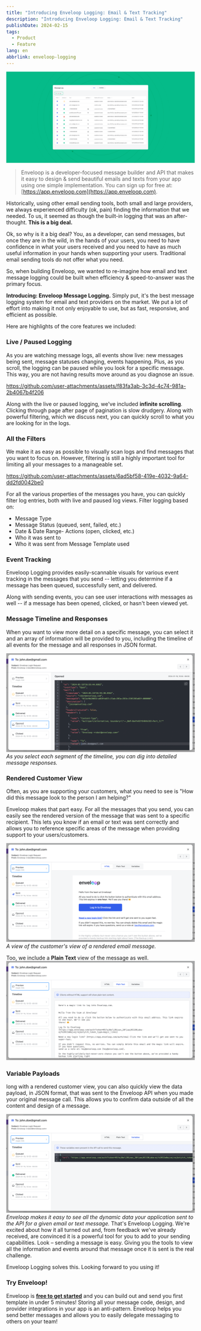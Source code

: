 ```yaml
---
title: "Introducing Enveloop Logging: Email & Text Tracking"
description: "Introducing Enveloop Logging: Email & Text Tracking"
publishDate: 2024-02-15
tags:
  - Product
  - Feature
lang: en
abbrlink: enveloop-logging
---
```


![Enveloop Logging](/img/header-logging.png)

> Enveloop is a developer-focused message builder and API that makes it easy to design &amp; send beautiful emails and texts from your app using one simple implementation. You can sign up for free at: [https://app.enveloop.com](https://app.enveloop.com).

Historically, using other email sending tools, both small and large providers, we always experienced difficulty (ok, pain) finding the information that we needed. To us, it seemed as though the built-in logging that was an after-thought. **This is a big deal.**

Ok, so why is it a big deal? You, as a developer, can send messages, but once they are in the wild, in the hands of your users, you need to have confidence in what your users received and you need to have as much useful information in your hands when supporting your users. Traditional email sending tools do not offer what you need.

So, when building Enveloop, we wanted to re-imagine how email and text message logging could be built when efficiency &amp; speed-to-answer was the primary focus.

**Introducing: Enveloop Message Logging.** Simply put, it's the best message logging system for email and text providers on the market. We put a lot of effort into making it not only enjoyable to use, but as fast, responsive, and efficient as possible.

Here are highlights of the core features we included:

### Live / Paused Logging

As you are watching message logs, all events show live: new messages being sent, message statuses changing, events happening. Plus, as you scroll, the logging can be paused while you look for a specific message. This way, you are not having results move around as you diagnose an issue.

https://github.com/user-attachments/assets/f83fa3ab-3c3d-4c74-981a-2b4067b4f206

Along with the live or paused logging, we've included **infinite scrolling**. Clicking through page after page of pagination is slow drudgery. Along with powerful filtering, which we discuss next, you can quickly scroll to what you are looking for in the logs.

### All the Filters

We make it as easy as possible to visually scan logs and find messages that you want to focus on. However, filtering is still a highly important tool for limiting all your messages to a manageable set. 

https://github.com/user-attachments/assets/6ad5bf58-419e-4032-9a64-dd2fd0042be0

For all the various properties of the messages you have, you can quickly filter log entries, both with live and paused log views. Filter logging based on:

- Message Type
- Message Status (queued, sent, failed, etc.)
- Date &amp; Date Range- Actions (open, clicked, etc.)
- Who it was sent to
- Who it was sent from
 Message Template used

### Event Tracking

Enveloop Logging provides easily-scannable visuals for various event tracking in the messages that you send -- letting you determine if a message has been queued, successfully sent, and delivered.

Along with sending events, you can see user interactions with messages as well -- if a message has been opened, clicked, or hasn't been viewed yet.

### Message Timeline and Responses

When you want to view more detail on a specific message, you can select it and an array of information will be provided to you, including the timeline of all events for the message and all responses in JSON format.

![Enveloop Message Timeline](/img/logging-message-timeline.png)
*As you select each segment of the timeline, you can dig into detailed message responses.*

### Rendered Customer View

Often, as you are supporting your customers, what you need to see is "How did this message look to the person I am helping?"

Enveloop makes that part easy. For all the messages that you send, you can easily see the rendered version of the message that was sent to a specific recipient. This lets you know if an email or text was sent correctly and allows you to reference specific areas of the message when providing support to your users/customers.

![Viewing the message the customer received.](/img/logging-preview.png)
*A view of the customer's view of a rendered email message.*

Too, we include a **Plain Text** view of the message as well.
![View a plain text version of your email that was sent to the customer.](/img/logging-plain-text.png)

### Variable Payloads

long with a rendered customer view, you can also quickly view the data payload, in JSON format, that was sent to the Enveloop API when you made your original message call. This allows you to confirm data outside of all the content and design of a message.

![Viewing the variables that were sent to the template by the API call](/img/logging-variables.png)
*Enveloop makes it easy to see all the dynamic data your application sent to the API for a given email or text message.*
That's Enveloop Logging. We're excited about how it all turned out and, from feedback we've already received, are convinced it is a powerful tool for you to add to your sending capabilities. Look – sending a message is easy. Giving you the tools to view all the information and events around that message once it is sent is the real challenge. 

Enveloop Logging solves this. Looking forward to you using it!

### Try Enveloop!

Enveloop is [**free to get started**](https://app.enveloop.com/) and you can build out and send you first template in under 5 minutes! Storing all your message code, design, and provider integrations in your app is an anti-pattern. Enveloop helps you send better messages and allows you to easily delegate messaging to others on your team!
